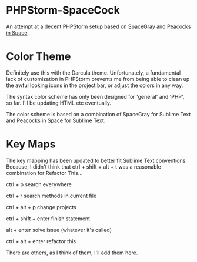 PHPStorm-SpaceCock
==================

An attempt at a decent PHPStorm setup based on [SpaceGray](http://kkga.github.io/spacegray/) and [Peacocks in Space](https://github.com/daylerees/colour-schemes/blob/master/PeacocksInSpace.tmTheme).

# Color Theme

Definitely use this with the Darcula theme. Unfortunately, a fundamental lack of customization in PHPStorm prevents me from being able to clean up the awful looking icons in the project bar, or adjust the colors in any way.

The syntax color scheme has only been designed for 'general' and 'PHP', so far. I'll be updating HTML etc eventually.

The color scheme is based on a combination of SpaceGray for Sublime Text and Peacocks in Space for Sublime Text.

# Key Maps

The key mapping has been updated to better fit Sublime Text conventions. Because, I didn't think that ctrl + shift + alt + t was a reasonable combination for Refactor This...

ctrl + p search everywhere

ctrl + r search methods in current file

ctrl + alt + p change projects

ctrl + shift + enter finish statement

alt + enter solve issue (whatever it's called)

ctrl + alt + enter refactor this

There are others, as I think of them, I'll add them here.
